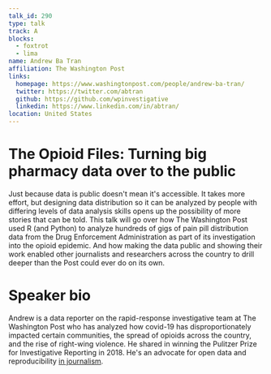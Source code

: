 ```yaml
---
talk_id: 290
type: talk
track: A
blocks:
  - foxtrot
  - lima
name: Andrew Ba Tran
affiliation: The Washington Post
links:
  homepage: https://www.washingtonpost.com/people/andrew-ba-tran/
  twitter: https://twitter.com/abtran
  github: https://github.com/wpinvestigative
  linkedin: https://www.linkedin.com/in/abtran/
location: United States
---
```


# The Opioid Files: Turning big pharmacy data over to the public

Just because data is public doesn't mean it's accessible. It takes more effort, but designing data distribution so it can be analyzed by people with differing levels of data analysis skills opens up the possibility of more stories that can be told. This talk will go over how The Washington Post used R (and Python) to analyze hundreds of gigs of pain pill distribution data from the Drug Enforcement Administration as part of its investigation into the opioid epidemic. And how making the data public and showing their work enabled other journalists and researchers across the country to drill deeper than the Post could ever do on its own.

# Speaker bio

Andrew is a data reporter on the rapid-response investigative team at The Washington Post who has analyzed how covid-19 has disproportionately impacted certain communities, the spread of opioids across the country, and the rise of right-wing violence. He shared in winning the Pulitzer Prize for Investigative Reporting in 2018. He's an advocate for open data and reproducibility [in journalism](https://github.com/wpinvestigative).
